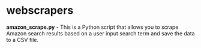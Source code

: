 # webscrapers

**amazon_scrape.py** - This is a Python script that allows you to scrape Amazon search results based on a user input search term and save the data to a CSV file.
